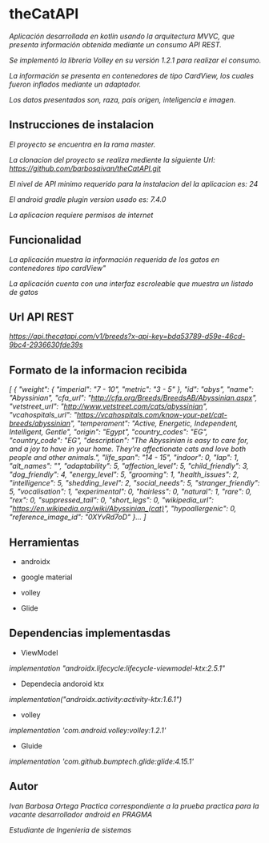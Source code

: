 # theCatAPI

_Aplicación desarrollada en kotlin usando la arquitectura MVVC, que presenta información obtenida mediante un consumo API REST._

_Se implementó la librería Volley en su versión 1.2.1 para realizar el consumo._

_La información se presenta en contenedores de tipo CardView, los cuales fueron inflados mediante un adaptador._

_Los datos presentados son, raza, pais origen, inteligencia e imagen._


## Instrucciones de instalacion

_El proyecto se encuentra en la rama master._

_La clonacion del proyecto se realiza mediente la siguiente Url: https://github.com/barbosaivan/theCatAPI.git_

_El nivel de API minimo requerido para la instalacion del la aplicacion es: 24_

_El android gradle plugin version usado es: 7.4.0_

_La aplicacion requiere permisos de internet_

## Funcionalidad
_La aplicación muestra la información requerida de los gatos en contenedores tipo cardView"_

_La aplicación cuenta con una interfaz escroleable que muestra un listado de gatos_

## Url API REST
_https://api.thecatapi.com/v1/breeds?x-api-key=bda53789-d59e-46cd-9bc4-2936630fde39s_

## Formato de la informacion recibida
_[
  {
    "weight": {
      "imperial": "7  -  10",
      "metric": "3 - 5"
    },
    "id": "abys",
    "name": "Abyssinian",
    "cfa_url": "http://cfa.org/Breeds/BreedsAB/Abyssinian.aspx",
    "vetstreet_url": "http://www.vetstreet.com/cats/abyssinian",
    "vcahospitals_url": "https://vcahospitals.com/know-your-pet/cat-breeds/abyssinian",
    "temperament": "Active, Energetic, Independent, Intelligent, Gentle",
    "origin": "Egypt",
    "country_codes": "EG",
    "country_code": "EG",
    "description": "The Abyssinian is easy to care for, and a joy to have in your home. They’re affectionate cats and love both people and other animals.",
    "life_span": "14 - 15",
    "indoor": 0,
    "lap": 1,
    "alt_names": "",
    "adaptability": 5,
    "affection_level": 5,
    "child_friendly": 3,
    "dog_friendly": 4,
    "energy_level": 5,
    "grooming": 1,
    "health_issues": 2,
    "intelligence": 5,
    "shedding_level": 2,
    "social_needs": 5,
    "stranger_friendly": 5,
    "vocalisation": 1,
    "experimental": 0,
    "hairless": 0,
    "natural": 1,
    "rare": 0,
    "rex": 0,
    "suppressed_tail": 0,
    "short_legs": 0,
    "wikipedia_url": "https://en.wikipedia.org/wiki/Abyssinian_(cat)",
    "hypoallergenic": 0,
    "reference_image_id": "0XYvRd7oD"
  }...
  ]_
 
 ## Herramientas
 * androidx
 
 * google material
 
 * volley
 
 * Glide
 
 ## Dependencias implementasdas
 
* ViewModel

 _implementation "androidx.lifecycle:lifecycle-viewmodel-ktx:2.5.1"_

* Dependecia andoroid ktx

_implementation("androidx.activity:activity-ktx:1.6.1")_

* volley

_implementation 'com.android.volley:volley:1.2.1'_

* Gluide

_implementation 'com.github.bumptech.glide:glide:4.15.1'_
 
 ## Autor
 _Ivan Barbosa Ortega_
_Practica correspondiente a la prueba practica para la vacante desarrollador android en PRAGMA_
 
 _Estudiante de Ingenieria de sistemas_


